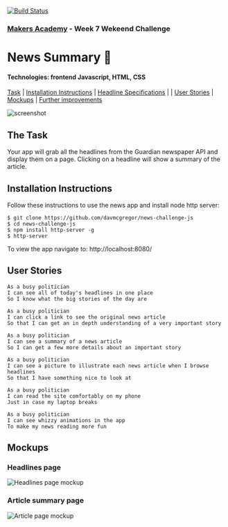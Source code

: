 [![Build Status](https://travis-ci.org/davmcgregor/news-summary-challenge.svg?branch=master)](https://travis-ci.org/davmcgregor/news-summary-challenge)

### [Makers Academy](http://www.makersacademy.com) - Week 7 Wekeend Challenge 

# News Summary 📰

#### Technologies: frontend Javascript, HTML, CSS

[Task](#Task) |  [Installation Instructions](#Installation) | [Headline Specifications](#Headline_Specifications) | | [User Stories](#User_Stories) | [Mockups](#Mockups) | [Further improvements](#Further_Improvements)

![screenshot](screenshot.jpg)

## <a name="Task">The Task</a>

Your app will grab all the headlines from the Guardian newspaper API and display them on a page. Clicking on a headline will show a summary of the article.

## <a name="Installation">Installation Instructions</a>

Follow these instructions to use the news app and install node http server:

```
$ git clone https://github.com/davmcgregor/news-challenge-js
$ cd news-challenge-js
$ npm install http-server -g
$ http-server
```
To view the app navigate to: http://localhost:8080/

## <a name="User_Stories">User Stories</a>

```
As a busy politician
I can see all of today's headlines in one place
So I know what the big stories of the day are
```
```
As a busy politician
I can click a link to see the original news article
So that I can get an in depth understanding of a very important story
```
```
As a busy politician
I can see a summary of a news article
So I can get a few more details about an important story
```
```
As a busy politician
I can see a picture to illustrate each news article when I browse headlines
So that I have something nice to look at
```
```
As a busy politician
I can read the site comfortably on my phone
Just in case my laptop breaks
```
```
As a busy politician
I can see whizzy animations in the app
To make my news reading more fun
```

## <a name="Mockups">Mockups</a>

### Headlines page

![Headlines page mockup](/images/news-summary-project-headlines-page-mockup.png)

### Article summary page

![Article page mockup](/images/news-summary-project-article-page-mockup.png)